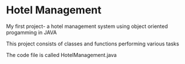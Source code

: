 # Hotel Management
 My first project- a hotel management system using object oriented progamming in JAVA
 
 This project consists of classes and functions performing various tasks
 
 The code file is called HotelManagement.java
